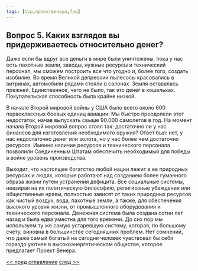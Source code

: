 ```yaml
---
tags: [tvp,проектвенера,faq]
---
```

## Вопрос 5. Каких взглядов вы придерживаетесь относительно денег?

Даже если бы вдруг все деньги в мире были уничтожены, пока у нас есть пахотные земли, заводы, нужные ресурсы и технический персонал, мы сможем построить все что угодно и, более того, создать изобилие. Во время Великой депрессии пылесосы красовались в витринах, автомобили рядами стояли в салонах. Земля оставалась прежней. Единственное, чего не было, так это денег в кошельках. Покупательская способность была крайне низкой.

В начале Второй мировой войны у США было всего около 600 первоклассных боевых единиц авиации. Мы быстро преодолели этот недостаток, начав выпускать свыше 90.000 самолетов в год. На момент начала Второй мировой вопрос стоял так: достаточно ли у нас финансов для изготовления необходимого оружия? Ответ был: нет, у нас недостаточно денег или золота, но у нас более чем достаточно ресурсов. Именно наличие ресурсов и технического персонала позволили Соединенным Штатам обеспечить необходимый для победы в войне уровень производства.

Выходит, что настоящее богатство любой нации лежит в ее природных ресурсах и людях, которые работают над созданием более гуманного образа жизни путем устранения дефицита. Все социальные системы, невзирая на их политическую философию, религиозные убеждения или общественные нравы, полностью зависят от таких природных ресурсов как чистый воздух, вода, пахотные земли, а также, для обеспечения высокого уровня жизни, от промышленного оборудования и технического персонала. Денежная система была создана сотни лет назад и была едва уместна для того времени. До сих пор мы используем ту же самую устаревшую систему, которая, по большому счету, виновна в большинстве сегодняшних проблем. Нет сомнений, что даже самый богатый на сегодня человек чувствовал бы себя гораздо уютнее в высокоэнергетическом обществе, которое предлагает Проект Венера.

[<< пред](Вопрос%204.%20Может%20быть,%20в%20правительстве%20просто%20нужны%20порядочные%20люди.md) [оглавление](FAQ%20%D0%BF%D0%BE%20%D0%BF%D1%80%D0%BE%D0%B5%D0%BA%D1%82%D1%83%20%C2%AB%D0%92%D0%B5%D0%BD%D0%B5%D1%80%D0%B0%C2%BB.md) [след >>](Вопрос%206.%20В%20чем%20заключаются%20основные%20пагубные%20последствия%20денежной%20системы.md)